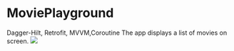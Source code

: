 # MoviePlayground
Dagger-Hilt, Retrofit, MVVM,Coroutine
The app displays a list of movies on screen.
![](C:\Users\andro\Downloads)

